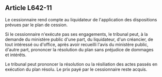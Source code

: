 Article L642-11
----
Le cessionnaire rend compte au liquidateur de l'application des dispositions
prévues par le plan de cession.

Si le cessionnaire n'exécute pas ses engagements, le tribunal peut, à la demande
du ministère public d'une part, du liquidateur, d'un créancier, de tout
intéressé ou d'office, après avoir recueilli l'avis du ministère public, d'autre
part, prononcer la résolution du plan sans préjudice de dommages et intérêts.

Le tribunal peut prononcer la résolution ou la résiliation des actes passés en
exécution du plan résolu. Le prix payé par le cessionnaire reste acquis.
